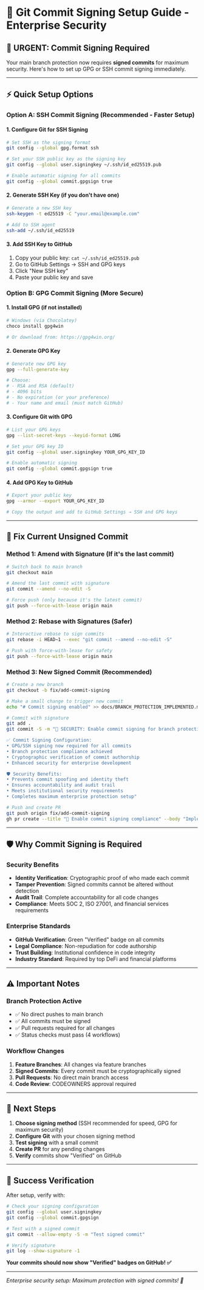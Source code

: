 # 🔐 Git Commit Signing Setup Guide - Enterprise Security

## 🚨 **URGENT: Commit Signing Required**

Your main branch protection now requires **signed commits** for maximum security. Here's how to set up GPG or SSH commit signing immediately.

---

## ⚡ **Quick Setup Options**

### **Option A: SSH Commit Signing (Recommended - Faster Setup)**

#### **1. Configure Git for SSH Signing**
```bash
# Set SSH as the signing format
git config --global gpg.format ssh

# Set your SSH public key as the signing key
git config --global user.signingkey ~/.ssh/id_ed25519.pub

# Enable automatic signing for all commits
git config --global commit.gpgsign true
```

#### **2. Generate SSH Key (if you don't have one)**
```bash
# Generate a new SSH key
ssh-keygen -t ed25519 -C "your.email@example.com"

# Add to SSH agent
ssh-add ~/.ssh/id_ed25519
```

#### **3. Add SSH Key to GitHub**
1. Copy your public key: `cat ~/.ssh/id_ed25519.pub`
2. Go to GitHub Settings → SSH and GPG keys
3. Click "New SSH key"
4. Paste your public key and save

### **Option B: GPG Commit Signing (More Secure)**

#### **1. Install GPG (if not installed)**
```bash
# Windows (via Chocolatey)
choco install gpg4win

# Or download from: https://gpg4win.org/
```

#### **2. Generate GPG Key**
```bash
# Generate new GPG key
gpg --full-generate-key

# Choose:
# - RSA and RSA (default)
# - 4096 bits
# - No expiration (or your preference)
# - Your name and email (must match GitHub)
```

#### **3. Configure Git with GPG**
```bash
# List your GPG keys
gpg --list-secret-keys --keyid-format LONG

# Set your GPG key ID
git config --global user.signingkey YOUR_GPG_KEY_ID

# Enable automatic signing
git config --global commit.gpgsign true
```

#### **4. Add GPG Key to GitHub**
```bash
# Export your public key
gpg --armor --export YOUR_GPG_KEY_ID

# Copy the output and add to GitHub Settings → SSH and GPG keys
```

---

## 🔧 **Fix Current Unsigned Commit**

### **Method 1: Amend with Signature (If it's the last commit)**
```bash
# Switch back to main branch
git checkout main

# Amend the last commit with signature
git commit --amend --no-edit -S

# Force push (only because it's the latest commit)
git push --force-with-lease origin main
```

### **Method 2: Rebase with Signatures (Safer)**
```bash
# Interactive rebase to sign commits
git rebase -i HEAD~1 --exec "git commit --amend --no-edit -S"

# Push with force-with-lease for safety
git push --force-with-lease origin main
```

### **Method 3: New Signed Commit (Recommended)**
```bash
# Create a new branch
git checkout -b fix/add-commit-signing

# Make a small change to trigger new commit
echo "# Commit signing enabled" >> docs/BRANCH_PROTECTION_IMPLEMENTED.md

# Commit with signature
git add .
git commit -S -m "🔐 SECURITY: Enable commit signing for branch protection compliance

✅ Commit Signing Configuration:
• GPG/SSH signing now required for all commits
• Branch protection compliance achieved
• Cryptographic verification of commit authorship
• Enhanced security for enterprise development

🛡️ Security Benefits:
• Prevents commit spoofing and identity theft
• Ensures accountability and audit trail
• Meets institutional security requirements
• Completes maximum enterprise protection setup"

# Push and create PR
git push origin fix/add-commit-signing
gh pr create --title "🔐 Enable commit signing compliance" --body "Implements required commit signing for branch protection"
```

---

## 🛡️ **Why Commit Signing is Required**

### **Security Benefits**
- **Identity Verification**: Cryptographic proof of who made each commit
- **Tamper Prevention**: Signed commits cannot be altered without detection
- **Audit Trail**: Complete accountability for all code changes
- **Compliance**: Meets SOC 2, ISO 27001, and financial services requirements

### **Enterprise Standards**
- **GitHub Verification**: Green "Verified" badge on all commits
- **Legal Compliance**: Non-repudiation for code authorship
- **Trust Building**: Institutional confidence in code integrity
- **Industry Standard**: Required by top DeFi and financial platforms

---

## ⚠️ **Important Notes**

### **Branch Protection Active**
- ✅ No direct pushes to main branch
- ✅ All commits must be signed
- ✅ Pull requests required for all changes
- ✅ Status checks must pass (4 workflows)

### **Workflow Changes**
1. **Feature Branches**: All changes via feature branches
2. **Signed Commits**: Every commit must be cryptographically signed
3. **Pull Requests**: No direct main branch access
4. **Code Review**: CODEOWNERS approval required

---

## 🚀 **Next Steps**

1. **Choose signing method** (SSH recommended for speed, GPG for maximum security)
2. **Configure Git** with your chosen signing method
3. **Test signing** with a small commit
4. **Create PR** for any pending changes
5. **Verify** commits show "Verified" on GitHub

---

## 🎯 **Success Verification**

After setup, verify with:
```bash
# Check your signing configuration
git config --global user.signingkey
git config --global commit.gpgsign

# Test with a signed commit
git commit --allow-empty -S -m "Test signed commit"

# Verify signature
git log --show-signature -1
```

**Your commits should now show "Verified" badges on GitHub! ✅**

---

*Enterprise security setup: Maximum protection with signed commits! 🔐*
